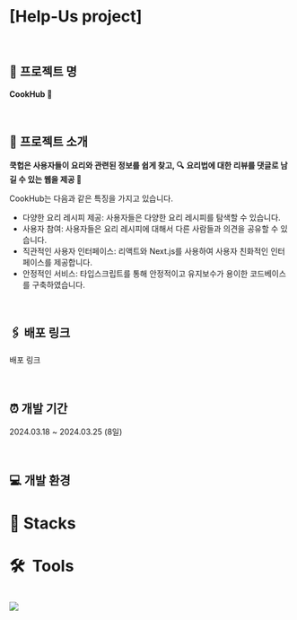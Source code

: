 # [Help-Us project]

<br>

## 📌 프로젝트 명
**CookHub 🌿**


<br>

## 📌 프로젝트 소개

**쿡헙은 사용자들이 요리와 관련된 정보를 쉽게 찾고, 🔍**
**요리법에 대한 리뷰를 댓글로 남길 수 있는 웹을 제공 🍕**

CookHub는 다음과 같은 특징을 가지고 있습니다.

- 다양한 요리 레시피 제공: 사용자들은 다양한 요리 레시피를 탐색할 수 있습니다.
- 사용자 참여: 사용자들은 요리 레시피에 대해서 다른 사람들과 의견을 공유할 수 있습니다.
- 직관적인 사용자 인터페이스: 리액트와 Next.js를 사용하여 사용자 친화적인 인터페이스를 제공합니다.
- 안정적인 서비스: 타입스크립트를 통해 안정적이고 유지보수가 용이한 코드베이스를 구축하였습니다.

<br>

## 🖇️ 배포 링크

배포 링크

<br>

## ⏰ 개발 기간

2024.03.18 ~ 2024.03.25 (8일)

<br>

## 💻 개발 환경
# 🚀  Stacks



# 🛠  Tools


<br>

<img src="https://capsule-render.vercel.app/api?type=waving&color=BDBDC8&height=150&section=footer" />
